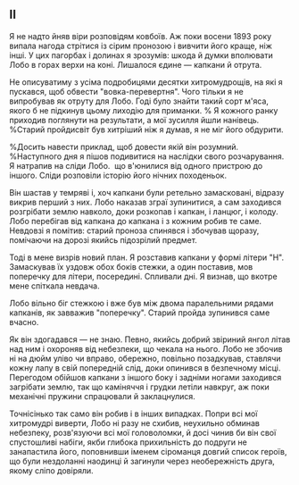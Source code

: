 ## II

Я не надто йняв віри розповідям ковбоїв.
Аж поки восени 1893 року випала нагода стрітися із сірим пронозою і вивчити його краще, ніж інші.
У цих пагорбах і долинах я зрозумів: шкода й думки вполювати Лобо в горах верхи на коні.
Лишалося єдине — капкани й отрута.

Не описуватиму з усіма подробицями десятки хитромудрощів, на які я пускався, щоб обвести "вовка-перевертня".
Чого тільки я не випробував як отруту для Лобо.
Годі було знайти такий сорт м'яса, якого б не підкинув цьому лиходію для приманки.
% Я кожного ранку приходив поглянути на результати, а мої зусилля йшли нанівець.
%Старий пройдисвіт був хитріший ніж я думав, я не міг його обдурити.

%Досить навести приклад, щоб довести якій він розумний.
%Наступного дня я пішов подивитися на наслідки свого розчарування.
Я натрапив на сліди Лобо.
 що в'юнилися від одного пристрою до іншого.
Сліди розповіли історію його нічних походеньок.

Він шастав у темряві і, хоч капкани були ретельно замасковані, відразу викрив перший з них.
Лобо наказав зграї зупинитися, а сам заходився розгрібати землю навколо, доки розкопав і капкан, і ланцюг, і колоду.
Лобо перебігав від капкана до капкана і з кожним робив те саме.
Невдовзі я помітив: старий проноза спинявся і збочував щоразу, помічаючи на дорозі якийсь підозрілий предмет.

Тоді в мене визрів новий план.
Я розставив капкани у формі літери "Н".
Замаскував їх уздовж обох боків стежки, а один поставив, мов поперечку для літери, посередині.
Спливали дні.
Я визнав, що вкотре мене спіткала невдача.

Лобо вільно біг стежкою і вже був між двома паралельними рядами капканів, як завважив "поперечку".
Старий пройда зупинився саме вчасно.

Як він здогадався — не знаю.
Певно, якийсь добрий звіриний янгол літав над ним і охороняв від небезпеки, що чекала на нього.
Лобо не збочив ні на дюйм уліво чи вправо, обережно, повільно позадкував, ставлячи кожну лапу в свій попередній слід, доки опинився в безпечному місці.
Перегодом обійшов капкани з іншого боку і задніми ногами заходився загрібати землю, так що каміняччя і грудки летіли навкруг, аж поки механічні пружини спрацювали й заклацнулися.

Точнісінько так само він робив і в інших випадках.
Попри всі мої хитромудрі виверти, Лобо ні разу не схибив, неухильно обминав небезпеку, розв'язуючи всі мої головоломки, й досі чинив би він свої спустошливі набіги, якби глибока прихильність до подруги не занапастила його, поповнивши іменем сіроманця довгий список героїв, що були нездоланні наодинці й загинули через необережність друга, якому сліпо довіряли.
